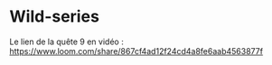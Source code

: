 # Wild-series

Le lien de la quête 9 en vidéo : 
https://www.loom.com/share/867cf4ad12f24cd4a8fe6aab4563877f
